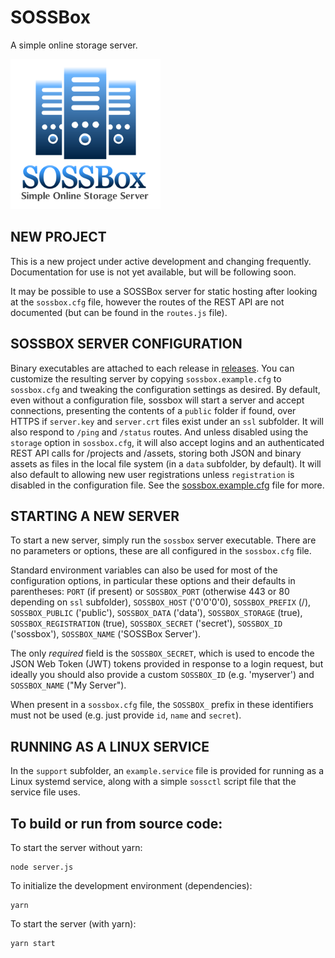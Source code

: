 # SOSSBox
A simple online storage server.

<img src="public/logo.png" alt="SOSSBox Server Logo" style="zoom:75%;" />

## NEW PROJECT
This is a new project under active development and changing frequently. Documentation for use is not yet available, but will be following soon. 

It may be possible to use a SOSSBox server for static hosting after looking at the `sossbox.cfg` file, however the routes of the REST API are not documented (but can be found in the `routes.js` file).

## SOSSBOX SERVER CONFIGURATION

Binary executables are attached to each release in [releases](https://github.com/appurist/sossbox/releases). You can customize the resulting server by copying `sossbox.example.cfg` to `sossbox.cfg` and tweaking the configuration settings as desired. By default, even without a configuration file, sossbox will start a server and accept connections, presenting the contents of a `public` folder if found, over HTTPS if `server.key` and `server.crt` files exist under an `ssl` subfolder. It will also respond to `/ping` and `/status` routes. And unless disabled using the `storage` option in `sossbox.cfg`, it will also accept logins and an authenticated REST API calls for /projects and /assets, storing both JSON and binary assets as files in the local file system (in a `data` subfolder, by default). It will also default to allowing new user registrations unless `registration` is disabled in the configuration file. See the [sossbox.example.cfg](https://github.com/appurist/sossbox/blob/master/sossbox.example.cfg) file for more.

## STARTING A NEW SERVER

To start a new server, simply run the `sossbox` server executable. There are no parameters or options, these are all configured in the `sossbox.cfg` file.

Standard environment variables can also be used for most of the configuration options, in particular these options and their defaults in parentheses: `PORT` (if present) or `SOSSBOX_PORT` (otherwise 443 or 80 depending on `ssl` subfolder), `SOSSBOX_HOST` ('0'0'0'0), `SOSSBOX_PREFIX` (/), `SOSSBOX_PUBLIC` ('public'), `SOSSBOX_DATA` ('data'), `SOSSBOX_STORAGE` (true), `SOSSBOX_REGISTRATION` (true), `SOSSBOX_SECRET` ('secret'), `SOSSBOX_ID` ('sossbox'), `SOSSBOX_NAME` ('SOSSBox Server').
    
The only *required* field is the `SOSSBOX_SECRET`, which is used to encode the JSON Web Token (JWT) tokens provided in response to a login request, but ideally you should also provide a custom `SOSSBOX_ID` (e.g. 'myserver') and `SOSSBOX_NAME` ("My Server").

When present in a `sossbox.cfg` file, the `SOSSBOX_` prefix in these identifiers must not be used (e.g. just provide `id`, `name` and `secret`).

## RUNNING AS A LINUX SERVICE

In the `support` subfolder, an `example.service` file is provided for running as a Linux systemd service, along with a simple `sossctl` script file that the service file uses.

## To build or run from source code:

To start the server without yarn:
```
node server.js
```

To initialize the development environment (dependencies):
```
yarn
```
To start the server (with yarn):
```
yarn start
```
